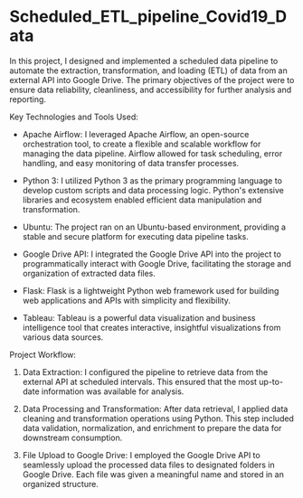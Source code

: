 # Scheduled_ETL_pipeline_Covid19_Data

In this project, I designed and implemented a scheduled data pipeline to automate the extraction, transformation, and loading (ETL) of data from an external API into Google Drive. The primary objectives of the project were to ensure data reliability, cleanliness, and accessibility for further analysis and reporting.

Key Technologies and Tools Used:
- Apache Airflow: I leveraged Apache Airflow, an open-source orchestration tool, to create a flexible and scalable workflow for managing the data pipeline. Airflow allowed for task scheduling, error handling, and easy monitoring of data transfer processes.

- Python 3: I utilized Python 3 as the primary programming language to develop custom scripts and data processing logic. Python's extensive libraries and ecosystem enabled efficient data manipulation and transformation.

- Ubuntu: The project ran on an Ubuntu-based environment, providing a stable and secure platform for executing data pipeline tasks.

- Google Drive API: I integrated the Google Drive API into the project to programmatically interact with Google Drive, facilitating the storage and organization of extracted data files.

- Flask: Flask is a lightweight Python web framework used for building web applications and APIs with simplicity and flexibility.

- Tableau: Tableau is a powerful data visualization and business intelligence tool that creates interactive, insightful visualizations from various data sources.

Project Workflow:
1. Data Extraction: I configured the pipeline to retrieve data from the external API at scheduled intervals. This ensured that the most up-to-date information was available for analysis.

2. Data Processing and Transformation: After data retrieval, I applied data cleaning and transformation operations using Python. This step included data validation, normalization, and enrichment to prepare the data for downstream consumption.

3. File Upload to Google Drive: I employed the Google Drive API to seamlessly upload the processed data files to designated folders in Google Drive. Each file was given a meaningful name and stored in an organized structure.
